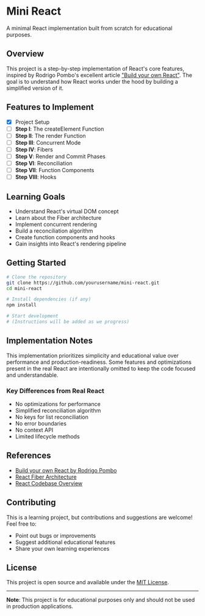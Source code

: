 # Mini React

A minimal React implementation built from scratch for educational purposes.

## Overview

This project is a step-by-step implementation of React's core features, inspired by Rodrigo Pombo's excellent article ["Build your own React"](https://pomb.us/build-your-own-react/). The goal is to understand how React works under the hood by building a simplified version of it.

## Features to Implement

- [x] Project Setup
- [ ] **Step I**: The createElement Function
- [ ] **Step II**: The render Function  
- [ ] **Step III**: Concurrent Mode
- [ ] **Step IV**: Fibers
- [ ] **Step V**: Render and Commit Phases
- [ ] **Step VI**: Reconciliation
- [ ] **Step VII**: Function Components
- [ ] **Step VIII**: Hooks

## Learning Goals

- Understand React's virtual DOM concept
- Learn about the Fiber architecture
- Implement concurrent rendering
- Build a reconciliation algorithm
- Create function components and hooks
- Gain insights into React's rendering pipeline

## Getting Started

```bash
# Clone the repository
git clone https://github.com/yourusername/mini-react.git
cd mini-react

# Install dependencies (if any)
npm install

# Start development
# (Instructions will be added as we progress)
```

## Implementation Notes

This implementation prioritizes simplicity and educational value over performance and production-readiness. Some features and optimizations present in the real React are intentionally omitted to keep the code focused and understandable.

### Key Differences from Real React

- No optimizations for performance
- Simplified reconciliation algorithm
- No keys for list reconciliation
- No error boundaries
- No context API
- Limited lifecycle methods

## References

- [Build your own React by Rodrigo Pombo](https://pomb.us/build-your-own-react/)
- [React Fiber Architecture](https://github.com/acdlite/react-fiber-architecture)
- [React Codebase Overview](https://reactjs.org/docs/codebase-overview.html)

## Contributing

This is a learning project, but contributions and suggestions are welcome! Feel free to:

- Point out bugs or improvements
- Suggest additional educational features
- Share your own learning experiences

## License

This project is open source and available under the [MIT License](LICENSE).

---

**Note**: This project is for educational purposes only and should not be used in production applications.
